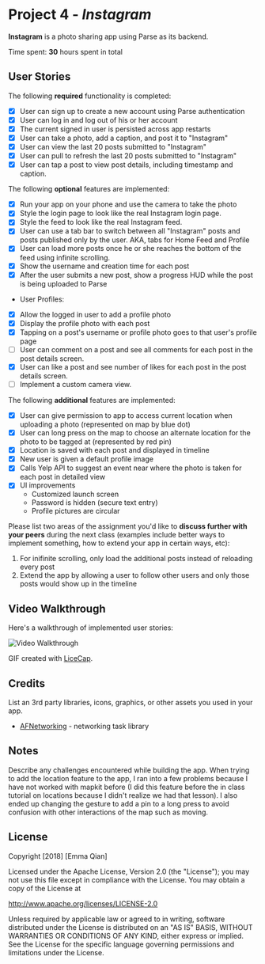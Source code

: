 # Project 4 - *Instagram*

**Instagram** is a photo sharing app using Parse as its backend.

Time spent: **30** hours spent in total

## User Stories

The following **required** functionality is completed:

- [x] User can sign up to create a new account using Parse authentication
- [x] User can log in and log out of his or her account
- [x] The current signed in user is persisted across app restarts
- [x] User can take a photo, add a caption, and post it to "Instagram"
- [x] User can view the last 20 posts submitted to "Instagram"
- [x] User can pull to refresh the last 20 posts submitted to "Instagram"
- [x] User can tap a post to view post details, including timestamp and caption.

The following **optional** features are implemented:

- [x] Run your app on your phone and use the camera to take the photo
- [x] Style the login page to look like the real Instagram login page.
- [x] Style the feed to look like the real Instagram feed.
- [x] User can use a tab bar to switch between all "Instagram" posts and posts published only by the user. AKA, tabs for Home Feed and Profile
- [x] User can load more posts once he or she reaches the bottom of the feed using infinite scrolling.
- [x] Show the username and creation time for each post
- [x] After the user submits a new post, show a progress HUD while the post is being uploaded to Parse
- User Profiles:
- [x] Allow the logged in user to add a profile photo
- [x] Display the profile photo with each post
- [x] Tapping on a post's username or profile photo goes to that user's profile page
- [ ] User can comment on a post and see all comments for each post in the post details screen.
- [x] User can like a post and see number of likes for each post in the post details screen.
- [ ] Implement a custom camera view.

The following **additional** features are implemented:

- [x] User can give permission to app to access current location when uploading a photo (represented on map by blue dot)
- [x] User can long press on the map to choose an alternate location for the photo to be tagged at (represented by red pin)
- [x] Location is saved with each post and displayed in timeline
- [x] New user is given a default profile image 
- [x] Calls Yelp API to suggest an event near where the photo is taken for each post in detailed view 
- [x] UI improvements 
    - Customized launch screen 
    - Password is hidden (secure text entry)
    - Profile pictures are circular 

Please list two areas of the assignment you'd like to **discuss further with your peers** during the next class (examples include better ways to implement something, how to extend your app in certain ways, etc):

1. For inifinite scrolling, only load the additional posts instead of reloading every post  
2. Extend the app by allowing a user to follow other users and only those posts would show up in the timeline 

## Video Walkthrough

Here's a walkthrough of implemented user stories:

<img src='https://i.imgur.com/gLL4EnY.gifv' title='Video Walkthrough' width='' alt='Video Walkthrough' />

GIF created with [LiceCap](http://www.cockos.com/licecap/).

## Credits

List an 3rd party libraries, icons, graphics, or other assets you used in your app.

- [AFNetworking](https://github.com/AFNetworking/AFNetworking) - networking task library


## Notes

Describe any challenges encountered while building the app.
When trying to add the location feature to the app, I ran into a few problems because I have not worked with mapkit before (I did this feature before the in class tutorial on locations because I didn't realize we had that lesson). I also ended up changing the gesture to add a pin to a long press to avoid confusion with other interactions of the map such as moving. 


## License

Copyright [2018] [Emma Qian]

Licensed under the Apache License, Version 2.0 (the "License");
you may not use this file except in compliance with the License.
You may obtain a copy of the License at

http://www.apache.org/licenses/LICENSE-2.0

Unless required by applicable law or agreed to in writing, software
distributed under the License is distributed on an "AS IS" BASIS,
WITHOUT WARRANTIES OR CONDITIONS OF ANY KIND, either express or implied.
See the License for the specific language governing permissions and
limitations under the License.
